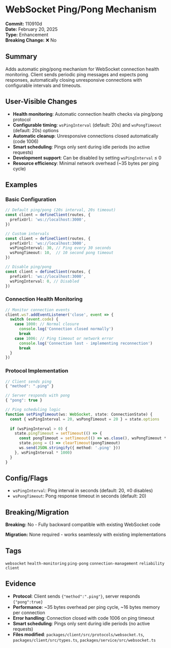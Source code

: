 # WebSocket Ping/Pong Mechanism

**Commit:** 110910d  
**Date:** February 20, 2025  
**Type:** Enhancement  
**Breaking Change:** ❌ No

## Summary

Adds automatic ping/pong mechanism for WebSocket connection health monitoring. Client sends periodic ping messages and expects pong responses, automatically closing unresponsive connections with configurable intervals and timeouts.

## User-Visible Changes

- **Health monitoring**: Automatic connection health checks via ping/pong protocol
- **Configurable timing**: `wsPingInterval` (default: 20s) and `wsPongTimeout` (default: 20s) options
- **Automatic cleanup**: Unresponsive connections closed automatically (code 1006)
- **Smart scheduling**: Pings only sent during idle periods (no active requests)
- **Development support**: Can be disabled by setting `wsPingInterval` ≤ 0
- **Resource efficiency**: Minimal network overhead (~35 bytes per ping cycle)

## Examples

### Basic Configuration
```ts
// Default ping/pong (20s interval, 20s timeout)
const client = defineClient(routes, {
  prefixUrl: 'ws://localhost:3000',
})

// Custom intervals
const client = defineClient(routes, {
  prefixUrl: 'ws://localhost:3000',
  wsPingInterval: 30, // Ping every 30 seconds
  wsPongTimeout: 10,  // 10 second pong timeout
})

// Disable ping/pong
const client = defineClient(routes, {
  prefixUrl: 'ws://localhost:3000',
  wsPingInterval: 0, // Disabled
})
```

### Connection Health Monitoring
```ts
// Monitor connection events
client.ws?.addEventListener('close', event => {
  switch (event.code) {
    case 1000: // Normal closure
      console.log('Connection closed normally')
      break
    case 1006: // Ping timeout or network error
      console.log('Connection lost - implementing reconnection')
      break
  }
})
```

### Protocol Implementation
```ts
// Client sends ping
{ "method": ".ping" }

// Server responds with pong
{ "pong": true }

// Ping scheduling logic
function setPingTimeout(ws: WebSocket, state: ConnectionState) {
  const { wsPingInterval = 20, wsPongTimeout = 20 } = state.options
  
  if (wsPingInterval > 0) {
    state.pingTimeout = setTimeout(() => {
      const pongTimeout = setTimeout(() => ws.close(), wsPongTimeout * 1000)
      state.pong = () => clearTimeout(pongTimeout)
      ws.send(JSON.stringify({ method: '.ping' }))
    }, wsPingInterval * 1000)
  }
}
```

## Config/Flags

- `wsPingInterval`: Ping interval in seconds (default: 20, ≤0 disables)
- `wsPongTimeout`: Pong response timeout in seconds (default: 20)

## Breaking/Migration

**Breaking:** No - Fully backward compatible with existing WebSocket code

**Migration:** None required - works seamlessly with existing implementations

## Tags

`websocket` `health-monitoring` `ping-pong` `connection-management` `reliability` `client`

## Evidence

- **Protocol**: Client sends `{"method":".ping"}`, server responds `{"pong":true}`
- **Performance**: ~35 bytes overhead per ping cycle, ~16 bytes memory per connection
- **Error handling**: Connection closed with code 1006 on ping timeout
- **Smart scheduling**: Pings only sent during idle periods (no active requests)
- **Files modified**: `packages/client/src/protocols/websocket.ts`, `packages/client/src/types.ts`, `packages/service/src/websocket.ts`
